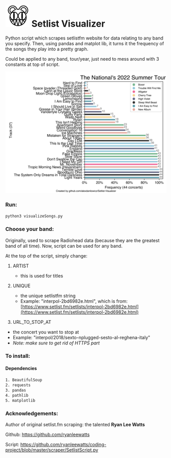 # ![logo](./img/bear.JPG) Setlist Visualizer

Python script which scrapes setlistfm website for data relating to any band you specify. Then, using pandas and matplot lib, it turns it the frequency of the songs they play into a pretty graph.

Could be applied to any band, tour/year, just need to mess around with 3 constants at top of script.

![graph](./img/example.png)

### Run:

`python3 visualizeSongs.py`

### Choose your band:

Originally, used to scrape Radiohead data (because they are the greatest band of all time). Now, script can be used for any band.

At the top of the script, simply change:

1. ARTIST
	- this is used for titles

2. UNIQUE
	- the unique setlistfm string
	- Example: "interpol-2bd6982e.html", which is from: [https://www.setlist.fm/setlists/interpol-2bd6982e.html](https://www.setlist.fm/setlists/interpol-2bd6982e.html) 

3. URL\_TO\_STOP_AT
 - the concert you want to stop at
 - Example: "interpol/2018/sexto-nplugged-sesto-al-reghena-italy" 
 - *Note: make sure to get rid of HTTPS part*

### To install:

#### Dependencies
```
1. BeautifulSoup
2. requests
3. pandas
4. pathlib
5. matplotlib
```

### Acknowledgements:

Author of original setlist.fm scraping: the talented **Ryan Lee Watts**

Github: https://github.com/ryanleewatts

Script: https://github.com/ryanleewatts/coding-project/blob/master/scraper/SetlistScript.py